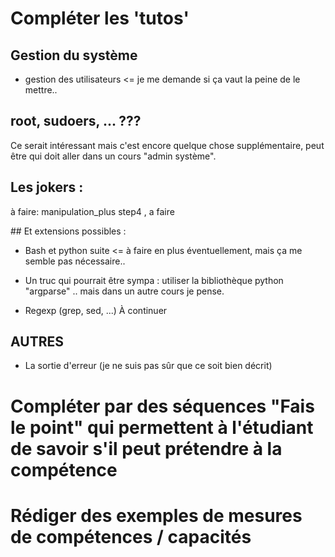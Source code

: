 
# Compléter les 'tutos'

## Gestion du système
- gestion des utilisateurs <= je me demande si ça vaut la peine de le mettre..

## root, sudoers, ... ???
Ce serait intéressant mais c'est encore quelque chose supplémentaire, peut être qui doit aller dans un cours "admin système".

## Les jokers :
 à faire: manipulation_plus step4 , a faire

## Et extensions possibles :

- Bash et python suite <= à faire en plus éventuellement, mais ça me semble pas nécessaire..
- Un truc qui pourrait être sympa : utiliser la bibliothèque python "argparse" .. mais dans un autre cours je pense.


- Regexp (grep, sed, ...)
À continuer

## AUTRES

* La sortie d'erreur (je ne suis pas sûr que ce soit bien décrit)


# Compléter par des séquences "Fais le point" qui permettent à l'étudiant de savoir s'il peut prétendre à la compétence


# Rédiger des exemples de mesures de compétences / capacités
